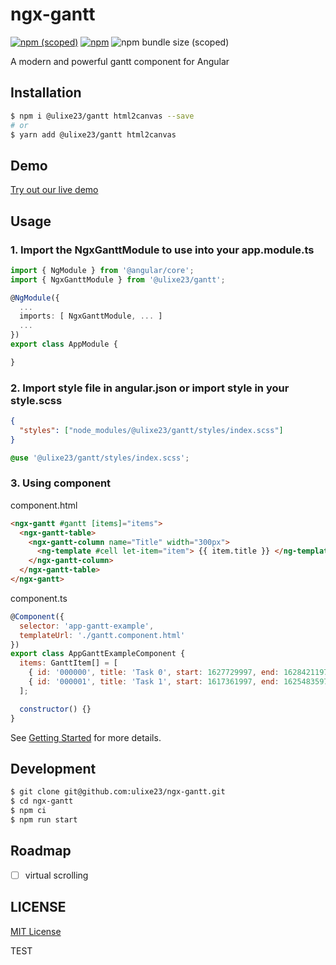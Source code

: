 # ngx-gantt

[![npm (scoped)](https://img.shields.io/npm/v/@worktile/gantt?style=flat)](https://www.npmjs.com/package/@ulixe23/gantt)
[![npm](https://img.shields.io/npm/dm/@worktile/gantt)](https://www.npmjs.com/package/@ulixe23/gantt)
![npm bundle size (scoped)](https://img.shields.io/bundlephobia/min/@worktile/gantt)

[coveralls-image]: https://coveralls.io/repos/github/worktile/ngx-gantt/badge.svg?branch=master
[coveralls-url]: https://coveralls.io/github/worktile/ngx-gantt

A modern and powerful gantt component for Angular

## Installation

```bash
$ npm i @ulixe23/gantt html2canvas --save
# or
$ yarn add @ulixe23/gantt html2canvas
```

## Demo

[Try out our live demo](http://gantt.ngnice.com/)

## Usage

### 1. Import the NgxGanttModule to use into your app.module.ts

```ts
import { NgModule } from '@angular/core';
import { NgxGanttModule } from '@ulixe23/gantt';

@NgModule({
  ...
  imports: [ NgxGanttModule, ... ]
  ...
})
export class AppModule {

}
```

### 2. Import style file in angular.json or import style in your style.scss

```json
{
  "styles": ["node_modules/@ulixe23/gantt/styles/index.scss"]
}
```

```scss
@use '@ulixe23/gantt/styles/index.scss';
```

### 3. Using component

component.html

```html
<ngx-gantt #gantt [items]="items">
  <ngx-gantt-table>
    <ngx-gantt-column name="Title" width="300px">
      <ng-template #cell let-item="item"> {{ item.title }} </ng-template>
    </ngx-gantt-column>
  </ngx-gantt-table>
</ngx-gantt>
```

component.ts

```javascript
@Component({
  selector: 'app-gantt-example',
  templateUrl: './gantt.component.html'
})
export class AppGanttExampleComponent {
  items: GanttItem[] = [
    { id: '000000', title: 'Task 0', start: 1627729997, end: 1628421197 },
    { id: '000001', title: 'Task 1', start: 1617361997, end: 1625483597 }
  ];

  constructor() {}
}
```

See [Getting Started](http://gantt.ngnice.com/guides/getting-started) for more details.

## Development

```bash
$ git clone git@github.com:ulixe23/ngx-gantt.git
$ cd ngx-gantt
$ npm ci
$ npm run start
```

## Roadmap

- [ ] virtual scrolling

## LICENSE

[MIT License](https://github.com/worktile/ngx-gantt/blob/master/LICENSE)

TEST
